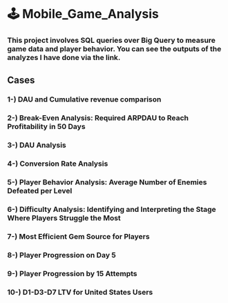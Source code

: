 # 🕹️ Mobile_Game_Analysis

### This project involves SQL queries over Big Query to measure game data and player behavior. You can see the outputs of the analyzes I have done via the link.

## Cases

### 1-) **DAU and Cumulative revenue comparison**

### 2-) **Break-Even Analysis: Required ARPDAU to Reach Profitability in 50 Days**

### 3-) **DAU Analysis**

### 4-) **Conversion Rate Analysis**

### 5-) **Player Behavior Analysis: Average Number of Enemies Defeated per Level**

### 6-) **Difficulty Analysis: Identifying and Interpreting the Stage Where Players Struggle the Most**

### 7-) **Most Efficient Gem Source for Players**

### 8-) **Player Progression on Day 5**

### 9-) **Player Progression by 15 Attempts**

### 10-) **D1-D3-D7 LTV for United States Users**